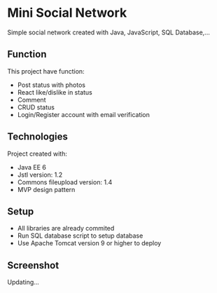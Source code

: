 # Mini Social Network

Simple social network created with Java, JavaScript, SQL Database,...


## Function
This project have function:
* Post status with photos
* React like/dislike in status
* Comment
* CRUD status
* Login/Register account with email verification

## Technologies
Project created with:
* Java EE 6
* Jstl version: 1.2
* Commons fileupload version: 1.4
* MVP design pattern

## Setup
* All libraries are already commited
* Run SQL database script to setup database 
* Use Apache Tomcat version 9 or higher to deploy

## Screenshot

Updating...